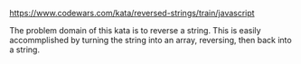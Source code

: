 https://www.codewars.com/kata/reversed-strings/train/javascript

The problem domain of this kata is to reverse a string.
This is easily accommplished by turning the string into an array, reversing, then back into a string. 